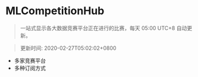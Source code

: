 # MLCompetitionHub

> 一站式显示各大数据竞赛平台正在进行的比赛，每天 05:00 UTC+8 自动更新。
  
> 更新时间: 2020-02-27T05:02:02+0800 

* 多家竞赛平台
* 多种订阅方式